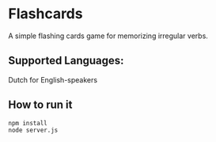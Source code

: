 # Flashcards
A simple flashing cards game for memorizing irregular verbs.

## Supported Languages:
Dutch for English-speakers

## How to run it
```bash
npm install
node server.js
```  
